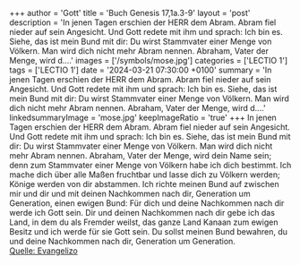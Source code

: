 +++
author = 'Gott'
title = 'Buch Genesis 17,1a.3-9'
layout = 'post'
description = 'In jenen Tagen erschien der HERR dem Abram. Abram fiel nieder auf sein Angesicht. Und Gott redete mit ihm und sprach: Ich bin es. Siehe, das ist mein Bund mit dir: Du wirst Stammvater einer Menge von Völkern. Man wird dich nicht mehr Abram nennen. Abraham, Vater der Menge, wird d....'
images = ['/symbols/mose.jpg']
categories = ['LECTIO 1']
tags = ['LECTIO 1']
date = '2024-03-21 07:30:00 +0100'
summary = 'In jenen Tagen erschien der HERR dem Abram. Abram fiel nieder auf sein Angesicht. Und Gott redete mit ihm und sprach: Ich bin es. Siehe, das ist mein Bund mit dir: Du wirst Stammvater einer Menge von Völkern. Man wird dich nicht mehr Abram nennen. Abraham, Vater der Menge, wird d....'
linkedsummaryImage = 'mose.jpg'
keepImageRatio = 'true'
+++
In jenen Tagen erschien der HERR dem Abram.
Abram fiel nieder auf sein Angesicht. Und Gott redete mit ihm und sprach:
Ich bin es. Siehe, das ist mein Bund mit dir: Du wirst Stammvater einer Menge von Völkern.
Man wird dich nicht mehr Abram nennen. Abraham, Vater der Menge, wird dein Name sein; denn zum Stammvater einer Menge von Völkern habe ich dich bestimmt.<!--more-->
Ich mache dich über alle Maßen fruchtbar und lasse dich zu Völkern werden; Könige werden von dir abstammen.
Ich richte meinen Bund auf zwischen mir und dir und mit deinen Nachkommen nach dir, Generation um Generation, einen ewigen Bund: Für dich und deine Nachkommen nach dir werde ich Gott sein.
Dir und deinen Nachkommen nach dir gebe ich das Land, in dem du als Fremder weilst, das ganze Land Kanaan zum ewigen Besitz und ich werde für sie Gott sein.
Du sollst meinen Bund bewahren, du und deine Nachkommen nach dir, Generation um Generation.<br> [Quelle: Evangelizo](https://evangeliumtagfuertag.org/DE/gospel)